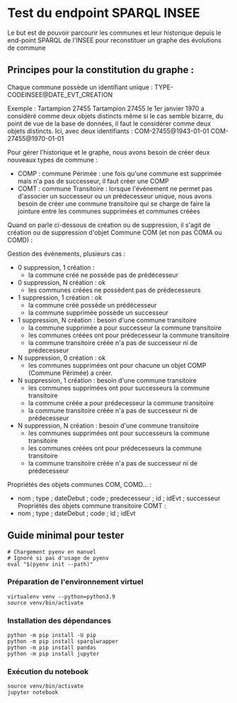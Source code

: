 # Test du endpoint SPARQL INSEE

Le but est de pouvoir parcourir les communes et leur historique depuis le end-point SPARQL de l'INSEE pour reconstituer un graphe des évolutions de commune


## Principes pour la constitution du graphe :

Chaque commune possède un identifiant unique : TYPE-CODEINSEE@DATE_EVT_CREATION

Exemple :
Tartampion 27455 Tartampion 27455 le 1er janvier 1970
a considéré comme deux objets distincts même si le cas semble bizarre, du point de vue de la base de données, il faut le considérer comme deux objets distincts. Ici, avec deux identifiants :
COM-27455@1943-01-01 
COM-27455@1970-01-01

Pour gérer l'historique et le graphe, nous avons besoin de créer deux nouveaux types de commune :
- COMP : commune Périmée : une fois qu'une commune est supprimée mais n'a pas de successeur, il faut créer une COMP
- COMT : commune Transitoire : lorsque l'événement ne permet pas d'associer un successeur ou un prédecesseur unique, nous avons besoin de créer une commune transitoire qui se charge de faire la jointure entre les communes supprimées et communes créées

Quand on parle ci-dessous de création ou de suppression, il s'agit de création ou de suppression d'objet Commune COM (et non pas COMA ou COMD) :

Gestion des événements, plusieurs cas :
- 0 suppression, 1 création : 
    - la commune créé ne possède pas de prédécesseur
- 0 suppression, N création : ok
    - les communes créées ne possèdent pas de prédecesseurs
- 1 suppression, 1 création : ok
    - la commune créé possède un prédécesseur
    - la commune supprimée possède un successeur
- 1 suppression, N création : besoin d'une commune transitoire
    - la commune supprimée a pour successeur la commune transitoire
    - les communes créées ont pour prédecesseur la commune transitoire
    - la commune transitoire créée n'a pas de successeur ni de prédecesseur
- N suppression, 0 création : ok
    - les communes supprimées ont pour chacune un objet COMP (Commune Périmée) a créer.
- N suppression, 1 création : besoin d'une commune transitoire
    - les communes supprimées ont pour successeurs la commune transitoire
    - la commune créée a pour prédecesseur la commune transitoire
    - la commune transitoire créée n'a pas de successeur ni de prédecesseur
- N suppression, N création : besoin d'une commune transitoire
    - les communes supprimées ont pour successeurs la commune transitoire
    - les communes créées ont pour prédecesseurs la commune transitoire
    - la commune transitoire créée n'a pas de successeur ni de prédecesseur

Propriétés des objets communes COM, COMD... :
- nom ; type ; dateDebut ; code ; predecesseur ; id ; idEvt ; successeur
Propriétés des objets commune transitoire COMT :
- nom ; type ; dateDebut ; code ; id ; idEvt


## Guide minimal pour tester

```
# Chargement pyenv en manuel
# Ignoré si pas d'usage de pyenv
eval "$(pyenv init --path)"
```

### Préparation de l'environnement virtuel

```
virtualenv venv --python=python3.9
source venv/bin/activate
```

### Installation des dépendances


```
python -m pip install -U pip
python -m pip install sparqlwrapper
python -m pip install pandas
python -m pip install jupyter
```

### Exécution du notebook

```
source venv/bin/activate
jupyter notebook
```
